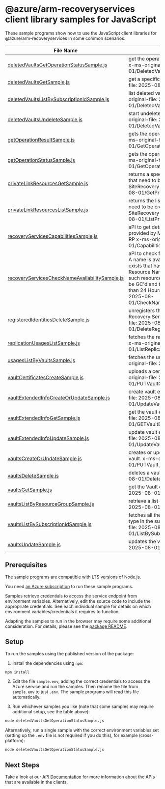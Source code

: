 # @azure/arm-recoveryservices client library samples for JavaScript

These sample programs show how to use the JavaScript client libraries for @azure/arm-recoveryservices in some common scenarios.

| **File Name**                                                                                 | **Description**                                                                                                                                                                                                                                                                                                                                   |
| --------------------------------------------------------------------------------------------- | ------------------------------------------------------------------------------------------------------------------------------------------------------------------------------------------------------------------------------------------------------------------------------------------------------------------------------------------------- |
| [deletedVaultsGetOperationStatusSample.js][deletedvaultsgetoperationstatussample]             | get the operation status of a deleted vault. x-ms-original-file: 2025-08-01/DeletedVaults_GetOperationStatus.json                                                                                                                                                                                                                                 |
| [deletedVaultsGetSample.js][deletedvaultsgetsample]                                           | get a specific deleted vault. x-ms-original-file: 2025-08-01/DeletedVaults_Get.json                                                                                                                                                                                                                                                               |
| [deletedVaultsListBySubscriptionIdSample.js][deletedvaultslistbysubscriptionidsample]         | list deleted vaults in a subscription. x-ms-original-file: 2025-08-01/DeletedVaults_ListBySubscriptionId.json                                                                                                                                                                                                                                     |
| [deletedVaultsUndeleteSample.js][deletedvaultsundeletesample]                                 | start undelete of a deleted vault. x-ms-original-file: 2025-08-01/DeletedVaults_Undelete.json                                                                                                                                                                                                                                                     |
| [getOperationResultSample.js][getoperationresultsample]                                       | gets the operation result for a resource. x-ms-original-file: 2025-08-01/GetOperationResult.json                                                                                                                                                                                                                                                  |
| [getOperationStatusSample.js][getoperationstatussample]                                       | gets the operation status for a resource. x-ms-original-file: 2025-08-01/GetOperationStatus.json                                                                                                                                                                                                                                                  |
| [privateLinkResourcesGetSample.js][privatelinkresourcesgetsample]                             | returns a specified private link resource that need to be created for Backup and SiteRecovery x-ms-original-file: 2025-08-01/GetPrivateLinkResources.json                                                                                                                                                                                         |
| [privateLinkResourcesListSample.js][privatelinkresourceslistsample]                           | returns the list of private link resources that need to be created for Backup and SiteRecovery x-ms-original-file: 2025-08-01/ListPrivateLinkResources.json                                                                                                                                                                                       |
| [recoveryServicesCapabilitiesSample.js][recoveryservicescapabilitiessample]                   | aPI to get details about capabilities provided by Microsoft.RecoveryServices RP x-ms-original-file: 2025-08-01/Capabilities.json                                                                                                                                                                                                                  |
| [recoveryServicesCheckNameAvailabilitySample.js][recoveryserviceschecknameavailabilitysample] | aPI to check for resource name availability. A name is available if no other resource exists that has the same SubscriptionId, Resource Name and Type or if one or more such resources exist, each of these must be GC'd and their time of deletion be more than 24 Hours Ago x-ms-original-file: 2025-08-01/CheckNameAvailability_Available.json |
| [registeredIdentitiesDeleteSample.js][registeredidentitiesdeletesample]                       | unregisters the given container from your Recovery Services vault. x-ms-original-file: 2025-08-01/DeleteRegisteredIdentities.json                                                                                                                                                                                                                 |
| [replicationUsagesListSample.js][replicationusageslistsample]                                 | fetches the replication usages of the vault. x-ms-original-file: 2025-08-01/ListReplicationUsages.json                                                                                                                                                                                                                                            |
| [usagesListByVaultsSample.js][usageslistbyvaultssample]                                       | fetches the usages of the vault. x-ms-original-file: 2025-08-01/ListUsages.json                                                                                                                                                                                                                                                                   |
| [vaultCertificatesCreateSample.js][vaultcertificatescreatesample]                             | uploads a certificate for a resource. x-ms-original-file: 2025-08-01/PUTVaultCred.json                                                                                                                                                                                                                                                            |
| [vaultExtendedInfoCreateOrUpdateSample.js][vaultextendedinfocreateorupdatesample]             | create vault extended info. x-ms-original-file: 2025-08-01/UpdateVaultExtendedInfo_Put.json                                                                                                                                                                                                                                                       |
| [vaultExtendedInfoGetSample.js][vaultextendedinfogetsample]                                   | get the vault extended info. x-ms-original-file: 2025-08-01/GETVaultExtendedInfo.json                                                                                                                                                                                                                                                             |
| [vaultExtendedInfoUpdateSample.js][vaultextendedinfoupdatesample]                             | update vault extended info. x-ms-original-file: 2025-08-01/UpdateVaultExtendedInfo.json                                                                                                                                                                                                                                                           |
| [vaultsCreateOrUpdateSample.js][vaultscreateorupdatesample]                                   | creates or updates a Recovery Services vault. x-ms-original-file: 2025-08-01/PUTVault.json                                                                                                                                                                                                                                                        |
| [vaultsDeleteSample.js][vaultsdeletesample]                                                   | deletes a vault. x-ms-original-file: 2025-08-01/DeleteVault.json                                                                                                                                                                                                                                                                                  |
| [vaultsGetSample.js][vaultsgetsample]                                                         | get the Vault details. x-ms-original-file: 2025-08-01/GETVault.json                                                                                                                                                                                                                                                                               |
| [vaultsListByResourceGroupSample.js][vaultslistbyresourcegroupsample]                         | retrieve a list of Vaults. x-ms-original-file: 2025-08-01/ListResources.json                                                                                                                                                                                                                                                                      |
| [vaultsListBySubscriptionIdSample.js][vaultslistbysubscriptionidsample]                       | fetches all the resources of the specified type in the subscription. x-ms-original-file: 2025-08-01/ListBySubscriptionIds.json                                                                                                                                                                                                                    |
| [vaultsUpdateSample.js][vaultsupdatesample]                                                   | updates the vault. x-ms-original-file: 2025-08-01/PATCHVault.json                                                                                                                                                                                                                                                                                 |

## Prerequisites

The sample programs are compatible with [LTS versions of Node.js](https://github.com/nodejs/release#release-schedule).

You need [an Azure subscription][freesub] to run these sample programs.

Samples retrieve credentials to access the service endpoint from environment variables. Alternatively, edit the source code to include the appropriate credentials. See each individual sample for details on which environment variables/credentials it requires to function.

Adapting the samples to run in the browser may require some additional consideration. For details, please see the [package README][package].

## Setup

To run the samples using the published version of the package:

1. Install the dependencies using `npm`:

```bash
npm install
```

2. Edit the file `sample.env`, adding the correct credentials to access the Azure service and run the samples. Then rename the file from `sample.env` to just `.env`. The sample programs will read this file automatically.

3. Run whichever samples you like (note that some samples may require additional setup, see the table above):

```bash
node deletedVaultsGetOperationStatusSample.js
```

Alternatively, run a single sample with the correct environment variables set (setting up the `.env` file is not required if you do this), for example (cross-platform):

```bash
node deletedVaultsGetOperationStatusSample.js
```

## Next Steps

Take a look at our [API Documentation][apiref] for more information about the APIs that are available in the clients.

[deletedvaultsgetoperationstatussample]: https://github.com/Azure/azure-sdk-for-js/blob/main/sdk/recoveryservices/arm-recoveryservices/samples/v7/javascript/deletedVaultsGetOperationStatusSample.js
[deletedvaultsgetsample]: https://github.com/Azure/azure-sdk-for-js/blob/main/sdk/recoveryservices/arm-recoveryservices/samples/v7/javascript/deletedVaultsGetSample.js
[deletedvaultslistbysubscriptionidsample]: https://github.com/Azure/azure-sdk-for-js/blob/main/sdk/recoveryservices/arm-recoveryservices/samples/v7/javascript/deletedVaultsListBySubscriptionIdSample.js
[deletedvaultsundeletesample]: https://github.com/Azure/azure-sdk-for-js/blob/main/sdk/recoveryservices/arm-recoveryservices/samples/v7/javascript/deletedVaultsUndeleteSample.js
[getoperationresultsample]: https://github.com/Azure/azure-sdk-for-js/blob/main/sdk/recoveryservices/arm-recoveryservices/samples/v7/javascript/getOperationResultSample.js
[getoperationstatussample]: https://github.com/Azure/azure-sdk-for-js/blob/main/sdk/recoveryservices/arm-recoveryservices/samples/v7/javascript/getOperationStatusSample.js
[privatelinkresourcesgetsample]: https://github.com/Azure/azure-sdk-for-js/blob/main/sdk/recoveryservices/arm-recoveryservices/samples/v7/javascript/privateLinkResourcesGetSample.js
[privatelinkresourceslistsample]: https://github.com/Azure/azure-sdk-for-js/blob/main/sdk/recoveryservices/arm-recoveryservices/samples/v7/javascript/privateLinkResourcesListSample.js
[recoveryservicescapabilitiessample]: https://github.com/Azure/azure-sdk-for-js/blob/main/sdk/recoveryservices/arm-recoveryservices/samples/v7/javascript/recoveryServicesCapabilitiesSample.js
[recoveryserviceschecknameavailabilitysample]: https://github.com/Azure/azure-sdk-for-js/blob/main/sdk/recoveryservices/arm-recoveryservices/samples/v7/javascript/recoveryServicesCheckNameAvailabilitySample.js
[registeredidentitiesdeletesample]: https://github.com/Azure/azure-sdk-for-js/blob/main/sdk/recoveryservices/arm-recoveryservices/samples/v7/javascript/registeredIdentitiesDeleteSample.js
[replicationusageslistsample]: https://github.com/Azure/azure-sdk-for-js/blob/main/sdk/recoveryservices/arm-recoveryservices/samples/v7/javascript/replicationUsagesListSample.js
[usageslistbyvaultssample]: https://github.com/Azure/azure-sdk-for-js/blob/main/sdk/recoveryservices/arm-recoveryservices/samples/v7/javascript/usagesListByVaultsSample.js
[vaultcertificatescreatesample]: https://github.com/Azure/azure-sdk-for-js/blob/main/sdk/recoveryservices/arm-recoveryservices/samples/v7/javascript/vaultCertificatesCreateSample.js
[vaultextendedinfocreateorupdatesample]: https://github.com/Azure/azure-sdk-for-js/blob/main/sdk/recoveryservices/arm-recoveryservices/samples/v7/javascript/vaultExtendedInfoCreateOrUpdateSample.js
[vaultextendedinfogetsample]: https://github.com/Azure/azure-sdk-for-js/blob/main/sdk/recoveryservices/arm-recoveryservices/samples/v7/javascript/vaultExtendedInfoGetSample.js
[vaultextendedinfoupdatesample]: https://github.com/Azure/azure-sdk-for-js/blob/main/sdk/recoveryservices/arm-recoveryservices/samples/v7/javascript/vaultExtendedInfoUpdateSample.js
[vaultscreateorupdatesample]: https://github.com/Azure/azure-sdk-for-js/blob/main/sdk/recoveryservices/arm-recoveryservices/samples/v7/javascript/vaultsCreateOrUpdateSample.js
[vaultsdeletesample]: https://github.com/Azure/azure-sdk-for-js/blob/main/sdk/recoveryservices/arm-recoveryservices/samples/v7/javascript/vaultsDeleteSample.js
[vaultsgetsample]: https://github.com/Azure/azure-sdk-for-js/blob/main/sdk/recoveryservices/arm-recoveryservices/samples/v7/javascript/vaultsGetSample.js
[vaultslistbyresourcegroupsample]: https://github.com/Azure/azure-sdk-for-js/blob/main/sdk/recoveryservices/arm-recoveryservices/samples/v7/javascript/vaultsListByResourceGroupSample.js
[vaultslistbysubscriptionidsample]: https://github.com/Azure/azure-sdk-for-js/blob/main/sdk/recoveryservices/arm-recoveryservices/samples/v7/javascript/vaultsListBySubscriptionIdSample.js
[vaultsupdatesample]: https://github.com/Azure/azure-sdk-for-js/blob/main/sdk/recoveryservices/arm-recoveryservices/samples/v7/javascript/vaultsUpdateSample.js
[apiref]: https://learn.microsoft.com/javascript/api/@azure/arm-recoveryservices?view=azure-node-preview
[freesub]: https://azure.microsoft.com/free/
[package]: https://github.com/Azure/azure-sdk-for-js/tree/main/sdk/recoveryservices/arm-recoveryservices/README.md
